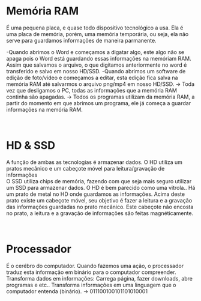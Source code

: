 # Memória RAM
É uma pequena placa, e quase todo dispositivo tecnológico a usa.
Ela é uma placa de memória, porém, uma memória temporária, ou seja, ela não serve para guardamos informações de maneira parmanente. 

-Quando abrimos o Word e começamos a digatar algo, este algo não se apaga pois o Word está guardando essas informações na memóriam RAM. 
Assim que salvamos o arquivo, o que digitamos anteriormente no word é transferido e salvo em nosso HD/SSD.
-Quando abrimos um software de edição de foto/vídeo e começamos a editar, esta edição fica salva na memória RAM até salvarmos o arquivo png/mp4 em nosso HD/SSD.
-> Toda vez que desligamos o PC, todas as informações que a memória RAM continha são apagadas. 
-> Todos os programas utilizam da memória RAM, a partir do momento em que abrimos um programa, ele já começa a guardar informações na memória RAM.

</br>

# HD & SSD
A função de ambas as tecnologias é armazenar dados.
O HD utiliza um pratos mecânico e um cabeçote móvel para leitura/gravação de informações	
O SSD utiliza chips de memória, fazendo com que seja mais seguro utilizar um SSD para armazenar dados. 
O HD é bem parecido como uma vitrola.. Há um prato de metal no HD onde guardamos as informações.
Acima deste prato existe um cabeçote móvel, seu objetivo é fazer a leitura e a gravação das informações guardadas no prato mecânico.
Este cabeçote não encosta no prato, a leitura e a gravação de informações são feitas magnéticamente.

</br>

# Processador
É o cerébro do computador. 
Quando fazemos uma ação, o processador traduz esta informação em binário para o computador compreender.  
Transforma dados em informações: Carrega página, fazer downloads, abre programas e etc.. 
Transforma informações em uma linguagem que o computador entenda (binário). 
-> 011100100101101010001

